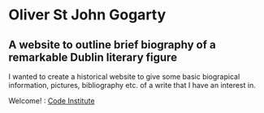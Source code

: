 # Oliver St John Gogarty
## A website to outline brief biography of a remarkable Dublin literary figure

I wanted to create a historical website to give some basic biograpical information, pictures, bibliography etc. of a write that I have an interest in.

Welcome! : [Code Institute](https://codeinstitute.net)

